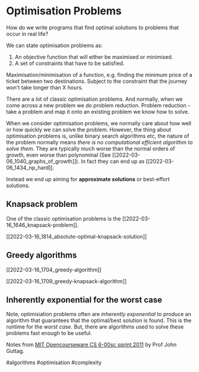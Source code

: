# Optimisation Problems

How do we write programs that find optimal solutions to problems that occur in real life?

We can state optimisation problems as:

1. An objective function that will either be maximised or minimised.
2. A set of constraints that have to be satisfied.

Maximisation/minimisation of a function, e.g. finding the minimum price of a ticket between two destinations. Subject to the constraint that the journey won't take longer than X hours.

There are a lot of classic optimisation problems. And normally, when we come across a new problem we do problem reduction. Problem reduction - take a problem and map it onto an existing problem we know how to solve.

When we consider optimisation problems, we normally care about how well or how quickly we can solve the problem. However, the thing about optimisation problems is, unlike binary search algorithms etc, the nature of the problem normally means *there is no computational efficient algorithm to solve them*. They are typically much worse than the normal orders of growth, even worse than polynominal (See [[2022-03-06_1040_graphs_of_growth]]). In fact they can end up as [[2022-03-06_1434_np_hard]].

Instead we end up aiming for **approximate solutions** or best-effort solutions.

## Knapsack problem

One of the classic optimisation problems is the [[2022-03-16_1646_knapsack-problem]].

[[2022-03-16_1814_absolute-optimal-knapsack-solution]]

## Greedy algorithms

[[2022-03-16_1704_greedy-algorithm]]

[[2022-03-16_1709_greedy-knapsack-algorithm]]

## Inherently exponential for the worst case

Note, optimisiation problems often are *inherently exponential* to produce an algorithm that guarantees that the optimal/best solution is found. This is the runtime for the *worst case*. But, there are algorithms used to solve these problems fast enough to be useful.

Notes from [MIT Opencourseware CS 6-00sc sprint 2011](https://ocw.mit.edu/courses/electrical-engineering-and-computer-science/6-00sc-introduction-to-computer-science-and-programming-spring-2011/unit-2/lecture-18-optimization-problems-and-algorithms/) by Prof John Guttag.

#algorithms
#optimisation
#complexity
